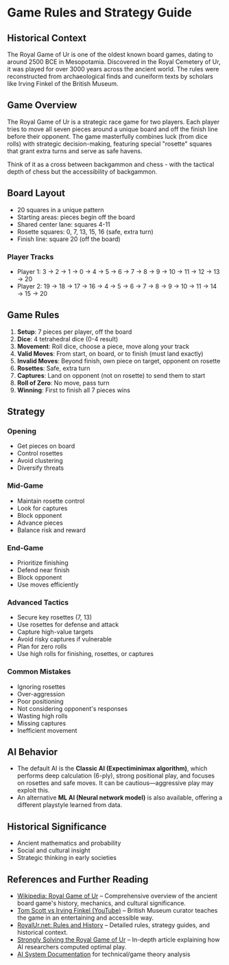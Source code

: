 # Game Rules and Strategy Guide

## Historical Context

The Royal Game of Ur is one of the oldest known board games, dating to around 2500 BCE in Mesopotamia. Discovered in the Royal Cemetery of Ur, it was played for over 3000 years across the ancient world. The rules were reconstructed from archaeological finds and cuneiform texts by scholars like Irving Finkel of the British Museum.

## Game Overview

The Royal Game of Ur is a strategic race game for two players. Each player tries to move all seven pieces around a unique board and off the finish line before their opponent. The game masterfully combines luck (from dice rolls) with strategic decision-making, featuring special "rosette" squares that grant extra turns and serve as safe havens.

Think of it as a cross between backgammon and chess - with the tactical depth of chess but the accessibility of backgammon.

## Board Layout

- 20 squares in a unique pattern
- Starting areas: pieces begin off the board
- Shared center lane: squares 4-11
- Rosette squares: 0, 7, 13, 15, 16 (safe, extra turn)
- Finish line: square 20 (off the board)

### Player Tracks

- Player 1: 3 → 2 → 1 → 0 → 4 → 5 → 6 → 7 → 8 → 9 → 10 → 11 → 12 → 13 → 20
- Player 2: 19 → 18 → 17 → 16 → 4 → 5 → 6 → 7 → 8 → 9 → 10 → 11 → 14 → 15 → 20

## Game Rules

1. **Setup**: 7 pieces per player, off the board
2. **Dice**: 4 tetrahedral dice (0-4 result)
3. **Movement**: Roll dice, choose a piece, move along your track
4. **Valid Moves**: From start, on board, or to finish (must land exactly)
5. **Invalid Moves**: Beyond finish, own piece on target, opponent on rosette
6. **Rosettes**: Safe, extra turn
7. **Captures**: Land on opponent (not on rosette) to send them to start
8. **Roll of Zero**: No move, pass turn
9. **Winning**: First to finish all 7 pieces wins

## Strategy

### Opening

- Get pieces on board
- Control rosettes
- Avoid clustering
- Diversify threats

### Mid-Game

- Maintain rosette control
- Look for captures
- Block opponent
- Advance pieces
- Balance risk and reward

### End-Game

- Prioritize finishing
- Defend near finish
- Block opponent
- Use moves efficiently

### Advanced Tactics

- Secure key rosettes (7, 13)
- Use rosettes for defense and attack
- Capture high-value targets
- Avoid risky captures if vulnerable
- Plan for zero rolls
- Use high rolls for finishing, rosettes, or captures

### Common Mistakes

- Ignoring rosettes
- Over-aggression
- Poor positioning
- Not considering opponent's responses
- Wasting high rolls
- Missing captures
- Inefficient movement

## AI Behavior

- The default AI is the **Classic AI (Expectiminimax algorithm)**, which performs deep calculation (6-ply), strong positional play, and focuses on rosettes and safe moves. It can be cautious—aggressive play may exploit this.
- An alternative **ML AI (Neural network model)** is also available, offering a different playstyle learned from data.

## Historical Significance

- Ancient mathematics and probability
- Social and cultural insight
- Strategic thinking in early societies

## References and Further Reading

- [Wikipedia: Royal Game of Ur](https://en.wikipedia.org/wiki/Royal_Game_of_Ur) – Comprehensive overview of the ancient board game's history, mechanics, and cultural significance.
- [Tom Scott vs Irving Finkel (YouTube)](https://www.youtube.com/watch?v=WZskjLq040I) – British Museum curator teaches the game in an entertaining and accessible way.
- [RoyalUr.net: Rules and History](https://royalur.net/learn) – Detailed rules, strategy guides, and historical context.
- [Strongly Solving the Royal Game of Ur](https://royalur.net/solved) – In-depth article explaining how AI researchers computed optimal play.
- [AI System Documentation](./ai-system.md) for technical/game theory analysis
